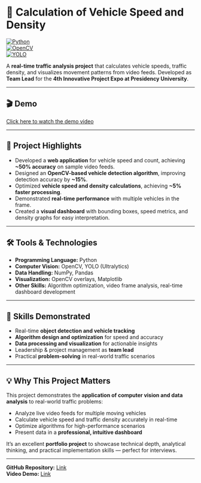 # 🚦 Calculation of Vehicle Speed and Density

[![Python](https://img.shields.io/badge/Python-3.11-blue?logo=python&logoColor=white)](https://www.python.org/)  
[![OpenCV](https://img.shields.io/badge/OpenCV-4.x-brightgreen?logo=opencv&logoColor=white)](https://opencv.org/)  
[![YOLO](https://img.shields.io/badge/YOLO-Ultralyics-orange?logo=ultralytics&logoColor=white)](https://github.com/ultralytics/)  

A **real-time traffic analysis project** that calculates vehicle speeds, traffic density, and visualizes movement patterns from video feeds. Developed as **Team Lead** for the **4th Innovative Project Expo at Presidency University**.  

---

## 🎬 Demo

[Click here to watch the demo video](https://u.pcloud.link/publink/show?code=XZDBhD5ZG0WYB2CP3QBgHMuxNITPNbaMutkk)

---

## 🌟 Project Highlights

- Developed a **web application** for vehicle speed and count, achieving **~50% accuracy** on sample video feeds.  
- Designed an **OpenCV-based vehicle detection algorithm**, improving detection accuracy by **~15%**.  
- Optimized **vehicle speed and density calculations**, achieving **~5% faster processing**.  
- Demonstrated **real-time performance** with multiple vehicles in the frame.  
- Created a **visual dashboard** with bounding boxes, speed metrics, and density graphs for easy interpretation.  

---

## 🛠️ Tools & Technologies

- **Programming Language:** Python  
- **Computer Vision:** OpenCV, YOLO (Ultralytics)  
- **Data Handling:** NumPy, Pandas  
- **Visualization:** OpenCV overlays, Matplotlib  
- **Other Skills:** Algorithm optimization, video frame analysis, real-time dashboard development  

---

## 🚀 Skills Demonstrated

- Real-time **object detection and vehicle tracking**  
- **Algorithm design and optimization** for speed and accuracy  
- **Data processing and visualization** for actionable insights  
- Leadership & project management as **team lead**  
- Practical **problem-solving** in real-world traffic scenarios  

---

## 💡 Why This Project Matters

This project demonstrates the **application of computer vision and data analysis** to real-world traffic problems:  

- Analyze live video feeds for multiple moving vehicles  
- Calculate vehicle speed and traffic density accurately in real-time  
- Optimize algorithms for high-performance scenarios  
- Present data in a **professional, intuitive dashboard**  

It’s an excellent **portfolio project** to showcase technical depth, analytical thinking, and practical implementation skills — perfect for interviews.  

---

**GitHub Repository:** [Link](https://github.com/AbdulRahman8641/Calculation-of-vehicle-speed-Density-using-OpenCV)  
**Video Demo:** [Link](https://u.pcloud.link/publink/show?code=XZDBhD5ZG0WYB2CP3QBgHMuxNITPNbaMutkk)
